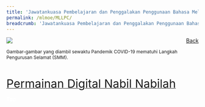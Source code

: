 ```yaml
---
title: 'Jawatankuasa Pembelajaran dan Penggalakan Penggunaan Bahasa Melayu'
permalink: /mlmoe/MLLPC/
breadcrumb: 'Jawatankuasa Pembelajaran dan Penggalakan Penggunaan Bahasa Melayu'
---
```

<!-- Global site tag (gtag.js) - Google Ads: 726049306 -->
<script async src="https://www.googletagmanager.com/gtag/js?id=AW-726049306"></script>
<script>
  window.dataLayer = window.dataLayer || [];
  function gtag(){dataLayer.push(arguments);}
  gtag('js', new Date());

  gtag('config', 'AW-726049306');
</script>
<a href="/exhibits/Pameran- Bahasa- Melayu-Malay-Language-Exhibitions-e/Community-Partners/" style="float:right;">Back</a>
 <img src="/images/MTLS2021-MLLPC_ML_Final.jpg"> <br/>
 <p style="font-size:12px;">Gambar-gambar yang diambil sewaktu Pandemik COVID-19 mematuhi Langkah Pengurusan Selamat (SMM).</p> <br/>

<a href=" https://bit.ly/3z9SUOZ " target="_blank"><span style="font-size: 30px;">Permainan Digital Nabil Nabilah</span></a> <br/>
<div class="btntop"><a href="#top" style="text-decoration:none;"><span style="color:white"><b>Top</b></span></a></div>
